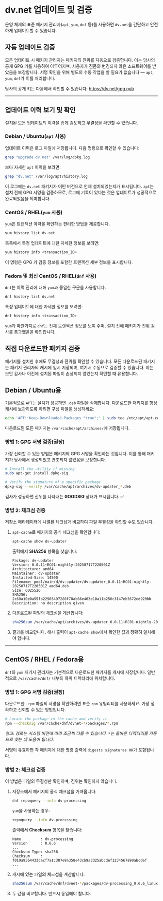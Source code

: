 # dv.net 업데이트 및 검증

운영 체제의 표준 패키지 관리자(`apt`, `yum`, `dnf` 등)를 사용하면 `dv.net`을 간단하고 안전하게 업데이트할 수 있습니다.

## 자동 업데이트 검증

모든 업데이트 시 패키지 관리자는 패키지의 진위를 자동으로 검증합니다. 이는 당사의 공개 GPG 키를 사용하여 이루어지며, 사용자가 진품의 변경되지 않은 소프트웨어를 받았음을 보장합니다. 서명 확인을 위해 별도의 수동 작업을 할 필요가 없습니다 — `apt`, `yum`, `dnf`가 이를 처리합니다.

당사의 공개 키는 다음에서 확인할 수 있습니다: <https://dv.net/gpg.pub>

------------------------------------------------------------------------

## 업데이트 이력 보기 및 확인

설치된 모든 업데이트의 이력을 쉽게 검토하고 무결성을 확인할 수 있습니다.

### Debian / Ubuntu(`apt` 사용)

업데이트 이력은 로그 파일에 저장됩니다. 다음 명령으로 확인할 수 있습니다:

``` bash
grep "upgrade dv.net" /var/log/dpkg.log
```

보다 자세한 `apt` 이력을 보려면:

``` bash
grep "dv.net" /var/log/apt/history.log
```

이 로그에는 `dv.net` 패키지가 어떤 버전으로 언제 설치되었는지가 표시됩니다. `apt`는 설치 전에 GPG 서명을 검증하므로, 로그에 기록이 있다는 것은 업데이트가 성공적으로 완료되었음을 의미합니다.

### CentOS / RHEL(`yum` 사용)

`yum`은 트랜잭션 이력을 확인하는 편리한 방법을 제공합니다.

``` bash
yum history list dv.net
```

목록에서 특정 업데이트에 대한 자세한 정보를 보려면:

``` bash
yum history info <transaction_ID>
```

이 명령은 GPG 키 검증 정보를 포함한 트랜잭션 세부 정보를 표시합니다.

### Fedora 및 최신 CentOS / RHEL(`dnf` 사용)

`dnf`는 이력 관리에 대해 `yum`과 동일한 구문을 사용합니다.

``` bash
dnf history list dv.net
```

특정 업데이트에 대한 자세한 정보를 보려면:

``` bash
dnf history info <transaction_ID>
```

`yum`과 마찬가지로 `dnf`는 전체 트랜잭션 정보를 보여 주며, 설치 전에 패키지가 진위 검사를 통과했음을 확인합니다.

## 직접 다운로드한 패키지 검증

패키지를 설치한 후에도 무결성과 진위를 확인할 수 있습니다. 모든 다운로드된 패키지는 패키지 관리자의 캐시에 일시 저장되며, 여기서 수동으로 검증할 수 있습니다. 이는 보안 감사나 이전에 설치된 파일이 손상되지 않았는지 확인할 때 유용합니다.

## Debian / Ubuntu용

기본적으로 `APT`는 설치가 성공하면 `.deb` 파일을 삭제합니다. 다운로드한 패키지를 항상 캐시에 보관하도록 하려면 구성 파일을 생성하세요:

``` bash
echo 'APT::Keep-Downloaded-Packages "true";' | sudo tee /etc/apt/apt.conf.d/01keep-debs
```

다운로드된 모든 패키지는 `/var/cache/apt/archives/`에 저장됩니다.

### 방법 1: GPG 서명 검증(권장)

가장 신뢰할 수 있는 방법은 패키지의 GPG 서명을 확인하는 것입니다. 이를 통해 패키지가 당사에서 생성되었고 변조되지 않았음을 보장합니다.

``` bash
# Install the utility if missing
sudo apt-get install dpkg-sig

# Verify the signature of a specific package
dpkg-sig --verify /var/cache/apt/archives/dv-updater_*.deb
```

검사가 성공하면 진위를 나타내는 **GOODSIG** 상태가 표시됩니다. ✅

### 방법 2: 체크섬 검증

저장소 메타데이터에 나열된 체크섬과 비교하여 파일 무결성을 확인할 수도 있습니다.

1.  `apt-cache`로 패키지의 공식 체크섬을 확인합니다:

    ``` bash
    apt-cache show dv-updater
    ```

    출력에서 **SHA256** 항목을 찾습니다:

        Package: dv-updater
        Version: 0.0.11~RC01-nightly-20250717T220501Z
        Architecture: amd64
        Maintainer: dv-updater
        Installed-Size: 14500
        Filename: pool/main/d/dv-updater/dv-updater_0.0.11~RC01-nightly-20250717T220501Z_amd64.deb
        Size: 6025526
        SHA256: 2c60a10e0a55fb22903497280f78ab66e463e10a11b250c3147eb5672cd929bb
        Description: no description given

2.  다운로드된 파일의 체크섬을 계산합니다:

    ``` bash
    sha256sum /var/cache/apt/archives/dv-updater_0.0.11~RC01-nightly-20250717T220501Z_amd64.deb
    ```

3.  결과를 비교합니다. 해시 출력이 `apt-cache show`에서 확인한 값과 정확히 일치해야 합니다.

------------------------------------------------------------------------

## CentOS / RHEL / Fedora용

`dnf`와 `yum` 패키지 관리자는 기본적으로 다운로드한 패키지를 캐시에 저장합니다. 일반적으로 `/var/cache/dnf/` 내부의 하위 디렉터리에 위치합니다.

### 방법 1: GPG 서명 검증(권장)

다운로드한 `.rpm` 파일의 서명을 확인하려면 표준 `rpm` 유틸리티를 사용하세요. 가장 정확하고 신뢰할 수 있는 방법입니다.

``` bash
# Locate the package in the cache and verify it
rpm --checksig /var/cache/dnf/dvnet-*/packages/*.rpm
```

*참고: 경로는 시스템 버전에 따라 조금씩 다를 수 있습니다. `*`는 올바른 디렉터리를 자동으로 찾는 데 도움이 됩니다.*

서명이 유효하면 각 패키지에 대한 명령 출력에 `digests signatures OK`가 포함됩니다.

### 방법 2: 체크섬 검증

이 방법은 파일의 무결성만 확인하며, 진위는 확인하지 않습니다.

1.  저장소에서 패키지의 공식 체크섬을 가져옵니다:

    ``` bash
    dnf repoquery --info dv-processing
    ```

    `yum`을 사용하는 경우:

    ``` bash
    repoquery --info dv-processing
    ```

    출력에서 **Checksum** 항목을 찾습니다:

        Name         : dv-processing
        Version      : 0.6.6
        ...
        Checksum Type: sha256
        Checksum     : f019a9564433cacf7a1c307e9a358e43cb9a3325abcdef1234567890abcdef
        ...

2.  캐시에 있는 파일의 체크섬을 계산합니다:

    ``` bash
    sha256sum /var/cache/dnf/dvnet-*/packages/dv-processing_0.6.6_linux_amd64.rpm
    ```

3.  두 값을 비교합니다. 반드시 동일해야 합니다.